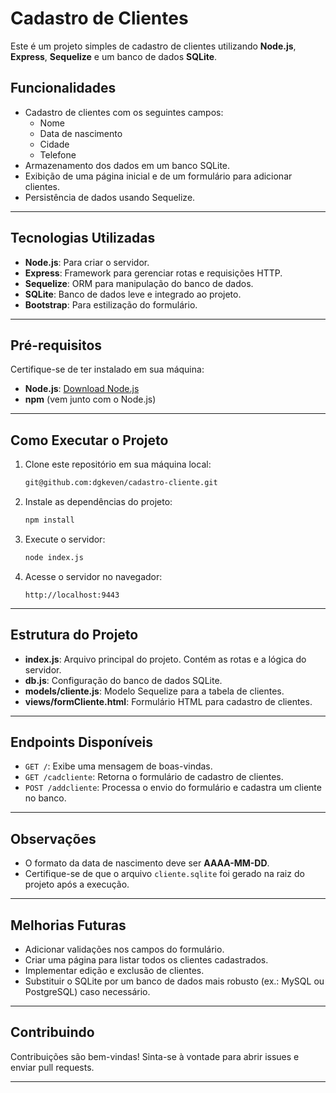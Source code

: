 # Cadastro de Clientes

Este é um projeto simples de cadastro de clientes utilizando **Node.js**, **Express**, **Sequelize** e um banco de dados **SQLite**.

## Funcionalidades

- Cadastro de clientes com os seguintes campos:
  - Nome
  - Data de nascimento
  - Cidade
  - Telefone
- Armazenamento dos dados em um banco SQLite.
- Exibição de uma página inicial e de um formulário para adicionar clientes.
- Persistência de dados usando Sequelize.

---

## Tecnologias Utilizadas

- **Node.js**: Para criar o servidor.
- **Express**: Framework para gerenciar rotas e requisições HTTP.
- **Sequelize**: ORM para manipulação do banco de dados.
- **SQLite**: Banco de dados leve e integrado ao projeto.
- **Bootstrap**: Para estilização do formulário.

---

## Pré-requisitos

Certifique-se de ter instalado em sua máquina:

- **Node.js**: [Download Node.js](https://nodejs.org)
- **npm** (vem junto com o Node.js)

---

## Como Executar o Projeto

1. Clone este repositório em sua máquina local:

   ```bash
   git@github.com:dgkeven/cadastro-cliente.git
   ```

2. Instale as dependências do projeto:

   ```bash
   npm install
   ```

3. Execute o servidor:

   ```bash
   node index.js
   ```

4. Acesse o servidor no navegador:

   ```
   http://localhost:9443
   ```

---

## Estrutura do Projeto

- **index.js**: Arquivo principal do projeto. Contém as rotas e a lógica do servidor.
- **db.js**: Configuração do banco de dados SQLite.
- **models/cliente.js**: Modelo Sequelize para a tabela de clientes.
- **views/formCliente.html**: Formulário HTML para cadastro de clientes.

---

## Endpoints Disponíveis

- `GET /`: Exibe uma mensagem de boas-vindas.
- `GET /cadcliente`: Retorna o formulário de cadastro de clientes.
- `POST /addcliente`: Processa o envio do formulário e cadastra um cliente no banco.

---

## Observações

- O formato da data de nascimento deve ser **AAAA-MM-DD**.
- Certifique-se de que o arquivo `cliente.sqlite` foi gerado na raiz do projeto após a execução.

---

## Melhorias Futuras

- Adicionar validações nos campos do formulário.
- Criar uma página para listar todos os clientes cadastrados.
- Implementar edição e exclusão de clientes.
- Substituir o SQLite por um banco de dados mais robusto (ex.: MySQL ou PostgreSQL) caso necessário.

---

## Contribuindo

Contribuições são bem-vindas! Sinta-se à vontade para abrir issues e enviar pull requests.

---

